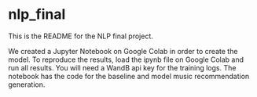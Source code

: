 # nlp_final

This is the README for the NLP final project.

We created a Jupyter Notebook on Google Colab in order to create the model. To reproduce the results, load the ipynb file on Google Colab and run all results. You will need a WandB api key for the training logs. The notebook has the code for the baseline and model music recommendation generation. 
